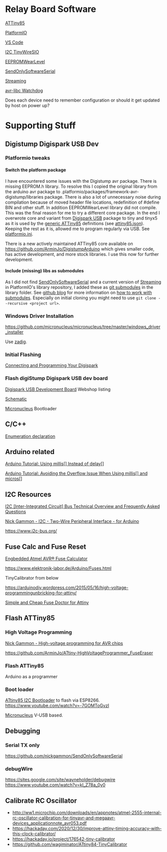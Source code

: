 # Relay Board Software

[ATTiny85](https://www.microchip.com/wwwproducts/en/ATtiny85)

[PlatformIO](https://platformio.org)

[VS Code](https://code.visualstudio.com/)

[I2C TinyWireSIO](https://github.com/rambo/TinyWire)

[EEPROMWearLevel](https://github.com/PRosenb/EEPROMWearLevel)

[SendOnlySoftwareSerial](https://github.com/nickgammon/SendOnlySoftwareSerial)

[Streaming](https://github.com/janelia-arduino/Streaming)

[avr-libc Watchdog](https://www.nongnu.org/avr-libc/user-manual/group__avr__watchdog.html)

Does each device need to remember configuration or should it get updated by host on power up?

# Supporting Stuff

## Digistump Digispark USB Dev

### Platformio tweaks

#### Switch the platform package

I have encountered some issues with the Digistump avr package. There is missing EEPROM.h library. To resolve this I copied the original library from the arduino avr package to .platformio/packages/framework-avr-digistump/libraries package.
There is also a lot of unnecessary noise during compilation because of moved header file locations, redefinition of #define BIN and other stuff.
In addition EEPROMWearLevel library did not compile. 
This was the final reason for me to try a different core package.
In the end I overwrote core and variant from [Digispark USB](https://docs.platformio.org/en/latest/boards/atmelavr/digispark-tiny.html#board-atmelavr-digispark-tiny) package to tiny and tinyx5 as it is used by the [generic ATTiny85](https://docs.platformio.org/en/latest/boards/atmelavr/attiny85.html#board-atmelavr-attiny85) definitions (see [attiny85.json](https://github.com/platformio/platform-atmelavr/blob/master/boards/attiny85.json)). Keeping the rest as it is, allowed me to program regularly via USB. See [platformio.ini](platformio.ini).

There is a new actively maintained ATTiny85 core available on https://github.com/ArminJo/DigistumpArduino which gives smaller code, has active development, and more stock libraries. I use this now for further development.

#### Include (missing) libs as submodules

As I did not find [SendOnlySoftwareSerial](https://github.com/nickgammon/SendOnlySoftwareSerial) and a current version of [Streaming](https://github.com/janelia-arduino/Streaming) in PlatformIO's library repository, I added these as [git submodules](https://git-scm.com/book/en/v2/Git-Tools-Submodules) in the library folder.
See [github blog](https://github.blog/) for more information on [how to work with submodules](https://github.blog/2016-02-01-working-with-submodules/).
Especially on initial cloning you might need to use `git clone --recursive <project url>`.

### Windows Driver Installation

https://github.com/micronucleus/micronucleus/tree/master/windows_driver_installer

Use [zadig](https://zadig.akeo.ie/).

### Initial Flashing

[Connecting and Programming Your Digispark](http://digistump.com/wiki/digispark/tutorials/connecting)

### Flash digiStump Digispark USB dev board

[Digispark USB Development Board](http://digistump.com/products/1) Webshop listing

[Schematic](https://s3.amazonaws.com/digistump-resources/files/97a1bb28_DigisparkSchematic.pdf)

[Micronucleus](https://github.com/micronucleus/micronucleus) Bootloader

## C/C++

[Enumeration declaration](https://en.cppreference.com/w/cpp/language/enum)

## Arduino related

[Arduino Tutorial: Using millis[] Instead of delay[]](https://www.norwegiancreations.com/2017/09/arduino-tutorial-using-millis-instead-of-delay/)

[Arduino Tutorial: Avoiding the Overflow Issue When Using millis[] and micros[]](https://www.norwegiancreations.com/2018/10/arduino-tutorial-avoiding-the-overflow-issue-when-using-millis-and-micros/)


## I2C Resources

[I2C [Inter-Integrated Circuit] Bus Technical Overview and Frequently Asked Questions](https://www.esacademy.com/en/library/technical-articles-and-documents/miscellaneous/i2c-bus.html)

[Nick Gammon - I2C - Two-Wire Peripheral Interface - for Arduino](http://www.gammon.com.au/forum/?id=10896)

https://www.i2c-bus.org/


## Fuse Calc and Fuse Reset

[Engbedded Atmel AVR® Fuse Calculator](https://www.engbedded.com/fusecalc/)

https://www.elektronik-labor.de/Arduino/Fuses.html

TinyCalibrator from below

https://arduinodiy.wordpress.com/2015/05/16/high-voltage-programmingunbricking-for-attiny/

[Simple and Cheap Fuse Doctor for Attiny](https://www.instructables.com/Simple-and-cheap-Fuse-Doctor-for-Attiny/)


## Flash ATTiny85

### High Voltage Programming

[Nick Gammon - High-voltage programming for AVR chips](http://www.gammon.com.au/forum/?id=12898)

https://github.com/ArminJo/ATtiny-HighVoltageProgrammer_FuseEraser

### Flash ATTiny85

Arduino as a programmer




### Boot loader

[ATtiny85 I2C Bootloader](https://github.com/casanovg/timonel) to flash via ESP8266.
https://www.youtube.com/watch?v=-7GOMToGvzI

[Micronucleus](https://github.com/micronucleus/micronucleus) V-USB based.

## Debugging

### Serial TX only

https://github.com/nickgammon/SendOnlySoftwareSerial

### debugWire

https://sites.google.com/site/wayneholder/debugwire
https://www.youtube.com/watch?v=kI_Z78a_0y0

## Calibrate RC Oscillator

* http://ww1.microchip.com/downloads/en/appnotes/atmel-2555-internal-rc-oscillator-calibration-for-tinyavr-and-megaavr-devices_applicationnote_avr053.pdf
* https://hackaday.com/2020/12/30/improve-attiny-timing-accuracy-with-this-clock-calibrator/
* https://hackaday.io/project/176542-tiny-calibrator
* https://github.com/wagiminator/ATtiny84-TinyCalibrator


